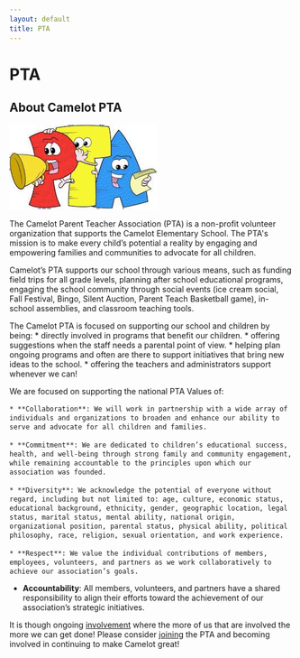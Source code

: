 ```yaml
---
layout: default
title: PTA
---
```


# PTA

## About Camelot PTA

<img src="pta.jpg" alt="PTA Image">

The Camelot Parent Teacher Association (PTA) is a non-profit volunteer organization that supports the Camelot Elementary School. The PTA's mission is to make every child’s potential a reality by engaging and empowering families and communities to advocate for all children. 

Camelot’s PTA supports our school through various means, such as funding field trips for all grade levels, planning after school educational programs, engaging the school community through social events (ice cream social, Fall Festival, Bingo, Silent Auction, Parent Teach Basketball game), in-school assemblies, and classroom teaching tools.

The Camelot PTA is focused on supporting our school and children by being:
    * directly involved in programs that benefit our children.
    * offering suggestions when the staff needs a parental point of view.
    * helping plan ongoing programs and often are there to support initiatives that bring new ideas to the school.
    * offering the teachers and administrators support whenever we can!

We are focused on supporting the national PTA Values of: 

    * **Collaboration**: We will work in partnership with a wide array of individuals and organizations to broaden and enhance our ability to serve and advocate for all children and families.

    * **Commitment**: We are dedicated to children’s educational success, health, and well-being through strong family and community engagement, while remaining accountable to the principles upon which our association was founded.

    * **Diversity**: We acknowledge the potential of everyone without regard, including but not limited to: age, culture, economic status, educational background, ethnicity, gender, geographic location, legal status, marital status, mental ability, national origin, organizational position, parental status, physical ability, political philosophy, race, religion, sexual orientation, and work experience.

    * **Respect**: We value the individual contributions of members, employees, volunteers, and partners as we work collaboratively to achieve our association’s goals.
* **Accountability**: All members, volunteers, and partners have a shared responsibility to align their efforts toward the achievement of our association’s strategic initiatives.

It is though ongoing [involvement](/participate) where the more of us that are involved the more we can get done! Please consider [joining](/sign-up) the PTA and becoming involved in continuing to make Camelot great!
